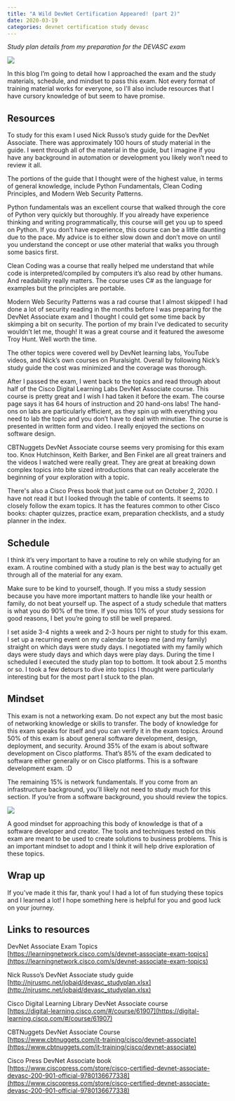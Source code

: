 ```yaml
---
title: "A Wild DevNet Certification Appeared! (part 2)"
date: 2020-03-19
categories: devnet certification study devasc
---
```

_Study plan details from my preparation for the DEVASC exam_

![]({{"/assets/images/devnet-certifications.png"}})

In this blog I’m going to detail how I approached the exam and the study materials, schedule, and mindset to pass this exam. Not every format of training material works for everyone, so I'll also include resources that I have cursory knowledge of but seem to have promise.

## Resources

To study for this exam I used Nick Russo’s study guide for the DevNet Associate. There was approximately 100 hours of study material in the guide. I went through all of the material in the guide, but I imagine if you have any background in automation or development you likely won’t need to review it all.

The portions of the guide that I thought were of the highest value, in terms of general knowledge, include Python Fundamentals, Clean Coding Principles, and Modern Web Security Patterns.

Python fundamentals was an excellent course that walked through the core of Python very quickly but thoroughly. If you already have experience thinking and writing programmatically, this course will get you up to speed on Python. If you don’t have experience, this course can be a little daunting due to the pace. My advice is to either slow down and don’t move on until you understand the concept or use other material that walks you through some basics first.

Clean Coding was a course that really helped me understand that  while code is interpreted/compiled by computers it’s also read by other humans. And readability really matters. The course uses C# as the language for examples but the principles are portable. 

Modern Web Security Patterns was a rad course that I almost skipped! I had done a lot of security reading in the months before I was preparing for the DevNet Associate exam and I thought I could get some time back by skimping a bit on security. The portion of my brain I’ve dedicated to security wouldn’t let me, though! It was a great course and it featured the awesome Troy Hunt. Well worth the time.

The other topics were covered well by DevNet learning labs, YouTube videos, and Nick’s own courses on Pluralsight. Overall by following Nick’s study guide the cost was minimized and the coverage was thorough.

After I passed the exam, I went back to the topics and read through about half of the Cisco Digital Learning Labs DevNet Associate course. This course is pretty great and I wish I had taken it before the exam. The course page says it has 64 hours of instruction and 20 hand-ons labs! The hand-ons on labs are particularly efficient, as they spin up with everything you need to lab the topic and you don’t have to deal with minutiae. The course is presented in written form and video. I really enjoyed the sections on software design.

CBTNuggets DevNet Associate course seems very promising for this exam too. Knox Hutchinson, Keith Barker, and Ben Finkel are all great trainers and the videos I watched were really great. They are great at breaking down complex topics into bite sized introductions that can really accelerate the beginning of your exploration with a topic.

There's also a Cisco Press book that just came out on October 2, 2020. I have not read it but I looked through the table of contents. It seems to closely follow the exam topics. It has the features common to other Cisco books: chapter quizzes, practice exam, preparation checklists, and a study planner in the index.

## Schedule

I think it’s very important to have a routine to rely on while studying for an exam. A routine combined with a study plan is the best way to actually get through all of the material for any exam.

Make sure to be kind to yourself, though. If you miss a study session because you have more important matters to handle like your health or family, do not beat yourself up. The aspect of a study schedule that matters is what you do 90% of the time. If you miss 10% of your study sessions for good reasons, I bet you’re going to still be well prepared.

I set aside 3-4 nights a week and 2-3 hours per night to study for this exam. I set up a recurring event on my calendar to keep me (and my family) straight on which days were study days. I negotiated with my family which days were study days and which days were play days. During the time I scheduled I executed the study plan top to bottom. It took about 2.5 months or so. I took a few detours to dive into topics I thought were particularly interesting but for the most part I stuck to the plan.

## Mindset

This exam is not a networking exam. Do not expect any but the most basic of networking knowledge or skills to transfer. The body of knowledge for this exam speaks for itself and you can verify it in the exam topics. Around 50% of this exam is about general software development, design, deployment, and security. Around 35% of the exam is about software development on Cisco platforms. That’s 85% of the exam dedicated to software either generally or on Cisco platforms. This is a software development exam. :D

The remaining 15% is network fundamentals. If you come from an infrastructure background, you’ll likely not need to study much for this section. If you’re from a software background, you should review the topics.

![]({{"/assets/images/devasc-topics.png"}})

A good mindset for approaching this body of knowledge is that of a software developer and creator. The tools and techniques tested on this exam are meant to be used to create solutions to business problems. This is an important mindset to adopt and I think it will help drive exploration of these topics.

## Wrap up

If you’ve made it this far, thank you! I had a lot of fun studying these topics and I learned a lot! I hope something here is helpful for you and good luck on your journey.

## Links to resources

DevNet Associate Exam Topics  
[https://learningnetwork.cisco.com/s/devnet-associate-exam-topics](https://learningnetwork.cisco.com/s/devnet-associate-exam-topics)

Nick Russo’s DevNet Associate study guide  
[http://njrusmc.net/jobaid/devasc_studyplan.xlsx](http://njrusmc.net/jobaid/devasc_studyplan.xlsx)

Cisco Digital Learning Library DevNet Associate course  
[https://digital-learning.cisco.com/#/course/61907](https://digital-learning.cisco.com/#/course/61907)

CBTNuggets DevNet Associate Course  
[https://www.cbtnuggets.com/it-training/cisco/devnet-associate](https://www.cbtnuggets.com/it-training/cisco/devnet-associate)

Cisco Press DevNet Associate book  
[https://www.ciscopress.com/store/cisco-certified-devnet-associate-devasc-200-901-official-9780136677338](https://www.ciscopress.com/store/cisco-certified-devnet-associate-devasc-200-901-official-9780136677338)